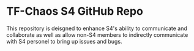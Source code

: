 # TF-Chaos S4 GitHub Repo
This repository is deisgned to enhance S4's ability to communicate and collaborate as well as allow non-S4 members to indirectly communicate with S4 personel to bring up issues and bugs.
